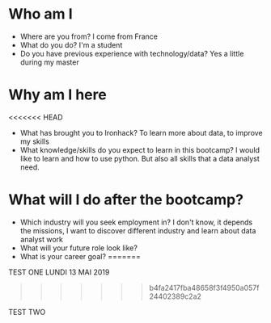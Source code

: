 # Who am I 

* Where are you from? I come from France
* What do you do? I'm a student
* Do you have previous experience with technology/data? Yes a little during my master

# Why am I here

<<<<<<< HEAD
* What has brought you to Ironhack? To learn more about data, to improve my skills
* What knowledge/skills do you expect to learn in this bootcamp? I would like to learn and how to use python. But also all skills that a data analyst need. 

# What will I do after the bootcamp?

* Which industry will you seek employment in? I don't know, it depends the missions, I want to discover different industry and learn about data analyst work
* What will your future role look like? 
* What is your career goal?
=======

TEST ONE LUNDI 13 MAI 2019
>>>>>>> b4fa2417fba48658f3f4950a057f24402389c2a2

TEST TWO
